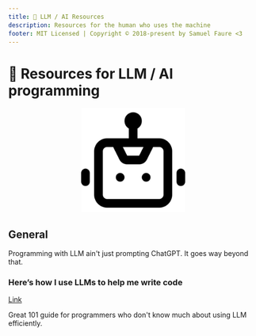 ```yaml
---
title: 🤖 LLM / AI Resources
description: Resources for the human who uses the machine
footer: MIT Licensed | Copyright © 2018-present by Samuel Faure <3
---
```


# 🤖 Resources for LLM / AI programming

<div style="text-align:center"><img style="width: 15em;" src="/images/llm.svg"/></div>

## General

Programming with LLM ain't just prompting ChatGPT. It goes way beyond that.

### Here’s how I use LLMs to help me write code

[Link](https://simonwillison.net/2025/Mar/11/using-llms-for-code/)

Great 101 guide for programmers who don't know much about using LLM efficiently.
